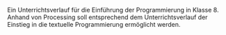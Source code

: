 Ein Unterrichtsverlauf für die Einführung der Programmierung in Klasse 8.
Anhand von Processing soll entsprechend dem Unterrichtsverlauf der Einstieg in die textuelle Programmierung ermöglicht werden.
 
